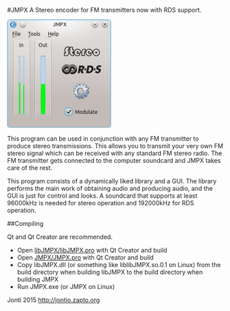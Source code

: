 #JMPX
A Stereo encoder for FM transmitters now with RDS support.

![Screenshot of JMPX on Linux](JMPX/images/screenshot-linux.png)

This program can be used in conjunction with any FM transmitter to produce stereo transmissions. This allows you to transmit your very own FM stereo signal which can be received with any standard FM stereo radio. The FM transmitter gets connected to the computer soundcard and JMPX takes care of the rest.

This program consists of a dynamically liked library and a GUI. The library performs the main work of obtaining audio and producing audio, and the GUI is just for control and looks. A soundcard that supports at least 96000kHz is needed for stereo operation and 192000kHz for RDS operation.

##Compiling

Qt and Qt Creator are recommended.

* Open [libJMPX/libJMPX.pro](libJMPX/libJMPX.pro) with Qt Creator and build
* Open [JMPX/JMPX.pro](JMPX/JMPX.pro) with Qt Creator and build
* Copy libJMPX.dll (or something like liblibJMPX.so.0.1 on Linux) from the build directory when building libJMPX to the build directory when building JMPX
* Run JMPX.exe (or JMPX on Linux)


Jonti 2015
http://jontio.zapto.org
